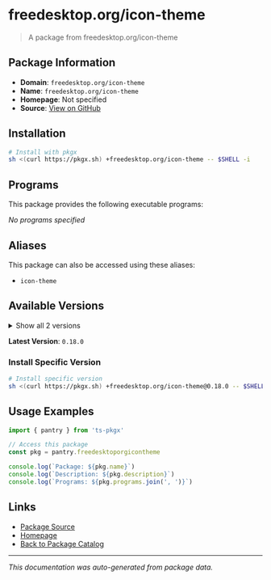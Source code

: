 # freedesktop.org/icon-theme

> A package from freedesktop.org/icon-theme

## Package Information

- **Domain**: `freedesktop.org/icon-theme`
- **Name**: `freedesktop.org/icon-theme`
- **Homepage**: Not specified
- **Source**: [View on GitHub](https://github.com/pkgxdev/pantry/tree/main/projects/freedesktop.org/icon-theme/package.yml)

## Installation

```bash
# Install with pkgx
sh <(curl https://pkgx.sh) +freedesktop.org/icon-theme -- $SHELL -i
```

## Programs

This package provides the following executable programs:

*No programs specified*

## Aliases

This package can also be accessed using these aliases:

- `icon-theme`

## Available Versions

<details>
<summary>Show all 2 versions</summary>

- `0.18.0`, `0.17.0`

</details>

**Latest Version**: `0.18.0`

### Install Specific Version

```bash
# Install specific version
sh <(curl https://pkgx.sh) +freedesktop.org/icon-theme@0.18.0 -- $SHELL -i
```

## Usage Examples

```typescript
import { pantry } from 'ts-pkgx'

// Access this package
const pkg = pantry.freedesktoporgicontheme

console.log(`Package: ${pkg.name}`)
console.log(`Description: ${pkg.description}`)
console.log(`Programs: ${pkg.programs.join(', ')}`)
```

## Links

- [Package Source](https://github.com/pkgxdev/pantry/tree/main/projects/freedesktop.org/icon-theme/package.yml)
- [Homepage](#)
- [Back to Package Catalog](../package-catalog.md)

---

*This documentation was auto-generated from package data.*
